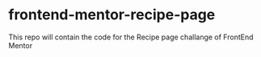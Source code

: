 # frontend-mentor-recipe-page
This repo will contain the code for the Recipe page challange of  FrontEnd Mentor
